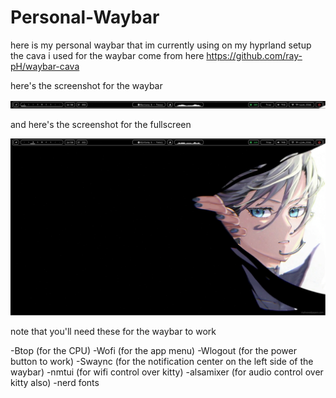# Personal-Waybar
here is my personal waybar that im currently using on my hyprland setup
the cava i used for the waybar come from here https://github.com/ray-pH/waybar-cava


here's the screenshot for the waybar

![Screenshot](Screenshots/Screenshot.png)

and here's the screenshot for the fullscreen

![Screenshot](Screenshots/fullscreen.png)

note that you'll need these for the waybar to work


-Btop (for the CPU)
-Wofi (for the app menu)
-Wlogout (for the power button to work)
-Swaync (for the notification center on the left side of the waybar)
-nmtui (for wifi control over kitty)
-alsamixer (for audio control over kitty also)
-nerd fonts
